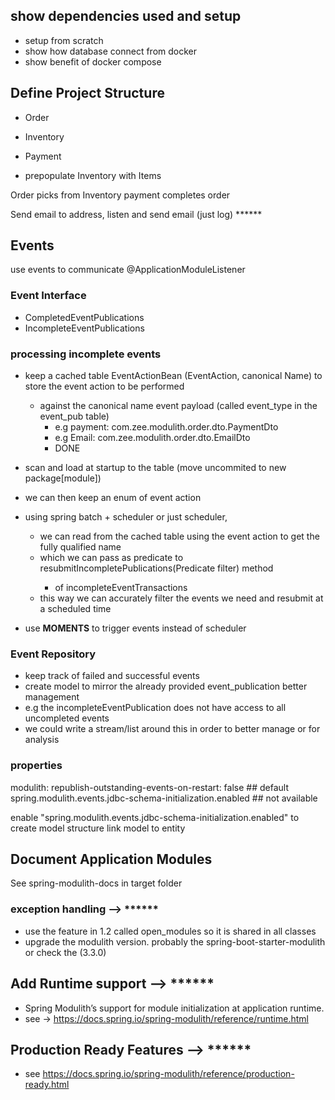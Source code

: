 ## show dependencies used and setup
- setup from scratch
- show how database connect from docker
- show benefit of docker compose

## Define Project Structure
- Order
- Inventory
- Payment

- prepopulate Inventory with Items

Order picks from Inventory
payment completes order

Send email to address, listen and send email (just log)                    ******

## Events
use events to communicate  @ApplicationModuleListener
### Event Interface
- CompletedEventPublications
- IncompleteEventPublications

### processing incomplete events
- keep a cached table EventActionBean (EventAction, canonical Name) to store the event action to be performed 
  - against the canonical name event payload (called event_type in the event_pub table)
    -  e.g payment: com.zee.modulith.order.dto.PaymentDto
    -  e.g Email: com.zee.modulith.order.dto.EmailDto
      - DONE
  
- scan and load at startup to the table (move uncommited to new package[module])

- we can then keep an enum of event action
- using spring batch + scheduler or just scheduler,
  - we can read from the cached table using the event action to get the fully qualified name
  - which we can pass as predicate to resubmitIncompletePublications(Predicate<EventPublication> filter) method 
    - of incompleteEventTransactions
  - this way we can accurately filter the events we need and resubmit at a scheduled time
- use **MOMENTS** to trigger events instead of scheduler

### Event Repository
- keep track of failed and successful events
- create model to mirror the already provided event_publication better management
- e.g the incompleteEventPublication does not have access to all uncompleted events
- we could write a stream/list around this in order to better manage or for analysis


### properties
modulith:
republish-outstanding-events-on-restart: false  ## default
spring.modulith.events.jdbc-schema-initialization.enabled  ## not available

enable "spring.modulith.events.jdbc-schema-initialization.enabled" to create model structure
link model to entity

## Document Application Modules
See spring-modulith-docs  in target folder

### exception handling  -->                    ******
- use the feature in 1.2 called open_modules so it is shared in all classes
- upgrade the modulith version. probably the spring-boot-starter-modulith or check the (3.3.0)

##  Add Runtime support  -->                    ******
- Spring Modulith’s support for module initialization at application runtime.
- see -> https://docs.spring.io/spring-modulith/reference/runtime.html

## Production Ready Features  -->                    ******
- see https://docs.spring.io/spring-modulith/reference/production-ready.html

